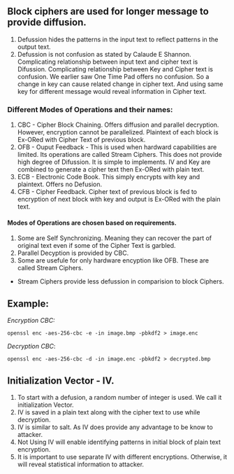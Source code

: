 ## Block ciphers are used for longer message to provide diffusion.
1. Defussion hides the patterns in the input text to reflect patterns in the output text.
2. Defussion is not confusion as stated by Calaude E Shannon. Complicating relationship between input text and cipher text is Difussion. Complicating relationship between Key and Cipher text is confusion. We earlier saw One Time Pad offers no confusion. So a change in key can cause related change in cipher text. And using same key for different message would reveal information in Cipher text.

### Different Modes of Operations and their names:
1. CBC - Cipher Block Chaining. Offers diffusion and parallel decryption. However, encryption cannot be parallelized. Plaintext of each block is Ex-ORed with Cipher Text of previous block.
2. OFB - Ouput Feedback - This is used when hardward capabilities are limited. Its operations are called Stream Ciphers. This does not provide high degree of Difussion. It is simple to implements. IV and Key are combined to generate a cipher text then Ex-ORed with plain text.
3. ECB - Electronic Code Book. This simply encrypts with key and plaintext. Offers no Defusion.
4. CFB - Cipher Feedback. Cipher text of previous block is fed to encryption of next block with key and output is Ex-ORed with the plain text.

#### Modes of Operations are chosen based on requirements.
1. Some are Self Synchronizing. Meaning they can recover the part of original text even if some of the Cipher Text is garbled.
2. Parallel Decyption is provided by CBC.
3. Some are usefule for only hardware encyption like OFB. These are called Stream Ciphers.

- Stream Ciphers provide less defussion in comparision to block Ciphers.

## Example:
*Encryption CBC:*
```
openssl enc -aes-256-cbc -e -in image.bmp -pbkdf2 > image.enc
```

*Decryption CBC*:
```
openssl enc -aes-256-cbc -d -in image.enc -pbkdf2 > decrypted.bmp
```

## Initialization Vector - IV.
1. To start with a defusion, a random number of integer is used. We call it initialization Vector.
2. IV is saved in a plain text along with the cipher text to use while decryption.
3. IV is similar to salt. As IV does provide any advantage to be know to attacker.
4. Not Using IV will enable identifying patterns in initial block of plain text encryption.
5. It is important to use separate IV with different encryptions. Otherwise, it will reveal statistical information to attacker.


